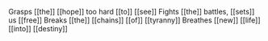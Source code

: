 Grasps [[the]] [[hope]] too hard [[to]] [[see]]
Fights [[the]] battles, [[sets]] us [[free]]
Breaks [[the]] [[chains]] [[of]] [[tyranny]]
Breathes [[new]] [[life]] [[into]] [[destiny]]

